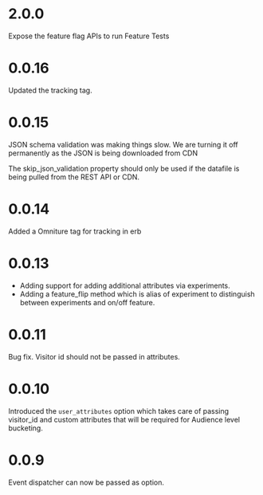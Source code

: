 # 2.0.0

Expose the feature flag APIs to run Feature Tests

# 0.0.16

Updated the tracking tag.

# 0.0.15

JSON schema validation was making things slow. We are turning it off permanently
as the JSON is being downloaded from CDN

The skip_json_validation property should only be used if the datafile is being pulled from the REST API or CDN.

# 0.0.14

Added a Omniture tag for tracking in erb

# 0.0.13

- Adding support for adding additional attributes via experiments.
- Adding a feature_flip method which is alias of experiment to distinguish between experiments and on/off feature.


# 0.0.11

Bug fix. Visitor id should not be passed in attributes.

# 0.0.10

Introduced the `user_attributes` option which takes care of passing visitor_id and custom attributes that will be required for Audience level bucketing.

# 0.0.9

Event dispatcher can now be passed as option.
